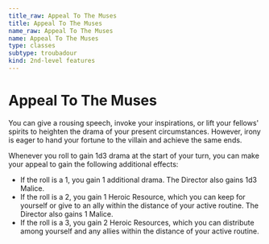 ```yaml
---
title_raw: Appeal To The Muses
title: Appeal To The Muses
name_raw: Appeal To The Muses
name: Appeal To The Muses
type: classes
subtype: troubadour
kind: 2nd-level features
---
```


# Appeal To The Muses

You can give a rousing speech, invoke your inspirations, or lift your fellows' spirits to heighten the drama of your present circumstances. However, irony is eager to hand your fortune to the villain and achieve the same ends.

Whenever you roll to gain 1d3 drama at the start of your turn, you can make your appeal to gain the following additional effects:

- If the roll is a 1, you gain 1 additional drama. The Director also gains 1d3 Malice.
- If the roll is a 2, you gain 1 Heroic Resource, which you can keep for yourself or give to an ally within the distance of your active routine. The Director also gains 1 Malice.
- If the roll is a 3, you gain 2 Heroic Resources, which you can distribute among yourself and any allies within the distance of your active routine.

